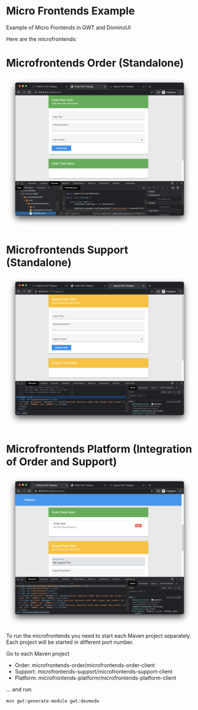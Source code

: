 # Micro Frontends Example
Example of Micro Frontends in GWT and DominoUI

Here are the microfrontends:

# Microfrontends Order (Standalone)

![Microfrontends Order](microfrontends-order/microfrontends-order-client/src/doc/microfrontends-order.png?raw=true "Microfrontends Order")

# Microfrontends Support (Standalone)

![Microfrontends Support](microfrontends-support/microfrontends-support-client/src/doc/microfrontends-support.png?raw=true "Microfrontends Support")

# Microfrontends Platform (Integration of Order and Support)

![Microfrontends Platform](microfrontends-platform/microfrontends-platform-client/src/doc/microfrontends-platform.png?raw=true "Microfrontends Platform")

To run the microfrontends you need to start each Maven project separately. Each project will be started in different port number.

Go to each Maven project

- Order: microfrontends-order/microfrontends-order-client
- Support: microfrontends-support/microfrontends-support-client
- Platform: microfrontends-platform/microfrontends-platform-client

... and run:

```
mvn gwt:generate-module gwt:devmode
```